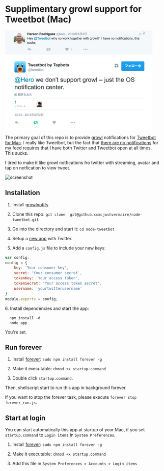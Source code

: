 Supplimentary growl support for Tweetbot (Mac)
=========================================
<img src="https://raw.githubusercontent.com/entotsu/tweetbot-growl/master/sucks.png" width="480" alt="fucking mind" />

The primary goal of this repo is to provide [growl](http://growl.info/) notifications for [Tweetbot for Mac](http://tapbots.com/tweetbot_mac/).
I really like Tweetbot, but the fact that [there are no notifications](https://twitter.com/tweetbot/status/329810890918600705) for my feed requires that I have both Twitter and Tweetbot open at all times. This sucks.

I tired to make it like growl notfications fro twitter with streaming, avatar and tap on notfication to view tweet.

![screenshot](http://i46.tinypic.com/14vu5x0.png)


## Installation

1. Install [growlnotify](http://growl.info/extras.php#growlnotify).

2. Clone this repo: `git clone  git@github.com:joshvermaire/node-tweetbot.git`

3. Go into the directory and start it: `cd node-tweetbot`

4. Setup a [new app](https://dev.twitter.com/apps/new) with Twitter.

5. Add a `config.js` file to include your new keys:
``` javascript
var config;
config = {
    key: 'Your consumer key',
    secret: 'Your consumer secret',
    tokenKey: 'Your access token',
    tokenSecret: 'Your access token secret',
    username: 'yourtwitterusername'
}
module.exports = config;
```

 6\. Install dependencies and start the app:
```
  npm install -d
  node app
```
  You're set.

## Run forever

1. Install [forever](https://github.com/foreverjs/forever): `sudo npm install forever -g`

2. Make it executable: `chmod +x startup.command`

3. Double click `startup.command`.

Then, shellscript start to run this app in background forever.

If you want to stop the forever task, please execute `forever stop forever_run.js`.

## Start at login
You can start automatically this app at startup of your Mac,
if you set `startup.command` to `Login items` in `System Preferences`.

1. Install [forever](https://github.com/foreverjs/forever): `sudo npm install forever -g`

2. Make it executable: `chmod +x startup.command`

3. Add this file in `System Preferences > Accounts > Login items`
